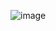 ![image](https://github.com/korkin25/slotegrator-task2/assets/28926495/e7219f37-aecd-49e7-a597-1e18d9f4e444)
